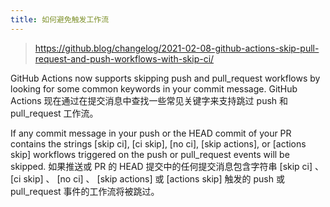 ```yaml
---
title: 如何避免触发工作流
---
```


> https://github.blog/changelog/2021-02-08-github-actions-skip-pull-request-and-push-workflows-with-skip-ci/

GitHub Actions now supports skipping push and pull_request workflows by looking for some common keywords in your commit message.
GitHub Actions 现在通过在提交消息中查找一些常见关键字来支持跳过 push 和 pull_request 工作流。

If any commit message in your push or the HEAD commit of your PR contains the strings [skip ci], [ci skip], [no ci], [skip actions], or [actions skip] workflows triggered on the push or pull_request events will be skipped.
如果推送或 PR 的 HEAD 提交中的任何提交消息包含字符串 [skip ci] 、 [ci skip] 、 [no ci] 、 [skip actions] 或 [actions skip] 触发的 push 或 pull_request 事件的工作流将被跳过。
